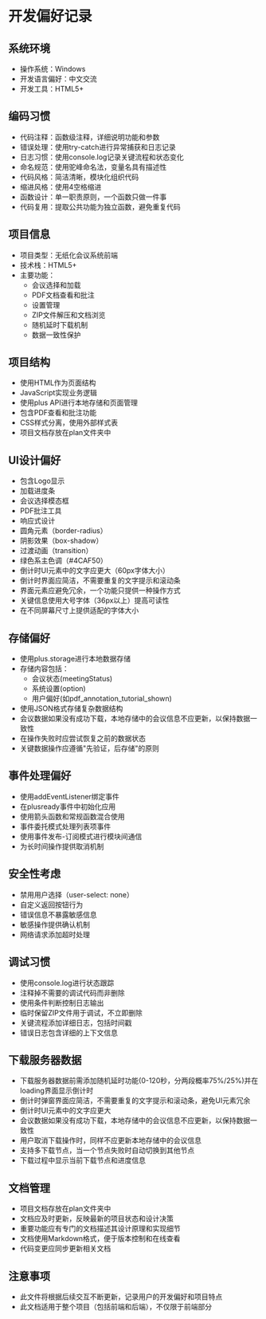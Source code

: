 # 开发偏好记录

## 系统环境
- 操作系统：Windows
- 开发语言偏好：中文交流
- 开发工具：HTML5+

## 编码习惯
- 代码注释：函数级注释，详细说明功能和参数
- 错误处理：使用try-catch进行异常捕获和日志记录
- 日志习惯：使用console.log记录关键流程和状态变化
- 命名规范：使用驼峰命名法，变量名具有描述性
- 代码风格：简洁清晰，模块化组织代码
- 缩进风格：使用4空格缩进
- 函数设计：单一职责原则，一个函数只做一件事
- 代码复用：提取公共功能为独立函数，避免重复代码

## 项目信息
- 项目类型：无纸化会议系统前端
- 技术栈：HTML5+
- 主要功能：
  - 会议选择和加载
  - PDF文档查看和批注
  - 设置管理
  - ZIP文件解压和文档浏览
  - 随机延时下载机制
  - 数据一致性保护

## 项目结构
- 使用HTML作为页面结构
- JavaScript实现业务逻辑
- 使用plus API进行本地存储和页面管理
- 包含PDF查看和批注功能
- CSS样式分离，使用外部样式表
- 项目文档存放在plan文件夹中

## UI设计偏好
- 包含Logo显示
- 加载进度条
- 会议选择模态框
- PDF批注工具
- 响应式设计
- 圆角元素（border-radius）
- 阴影效果（box-shadow）
- 过渡动画（transition）
- 绿色系主色调（#4CAF50）
- 倒计时UI元素中的文字应更大（60px字体大小）
- 倒计时界面应简洁，不需要重复的文字提示和滚动条
- 界面元素应避免冗余，一个功能只提供一种操作方式
- 关键信息使用大号字体（36px以上）提高可读性
- 在不同屏幕尺寸上提供适配的字体大小

## 存储偏好
- 使用plus.storage进行本地数据存储
- 存储内容包括：
  - 会议状态(meetingStatus)
  - 系统设置(option)
  - 用户偏好(如pdf_annotation_tutorial_shown)
- 使用JSON格式存储复杂数据结构
- 会议数据如果没有成功下载，本地存储中的会议信息不应更新，以保持数据一致性
- 在操作失败时应尝试恢复之前的数据状态
- 关键数据操作应遵循"先验证，后存储"的原则

## 事件处理偏好
- 使用addEventListener绑定事件
- 在plusready事件中初始化应用
- 使用箭头函数和常规函数混合使用
- 事件委托模式处理列表项事件
- 使用事件发布-订阅模式进行模块间通信
- 为长时间操作提供取消机制

## 安全性考虑
- 禁用用户选择（user-select: none）
- 自定义返回按钮行为
- 错误信息不暴露敏感信息
- 敏感操作提供确认机制
- 网络请求添加超时处理

## 调试习惯
- 使用console.log进行状态跟踪
- 注释掉不需要的调试代码而非删除
- 使用条件判断控制日志输出
- 临时保留ZIP文件用于调试，不立即删除
- 关键流程添加详细日志，包括时间戳
- 错误日志包含详细的上下文信息

## 下载服务器数据
- 下载服务器数据前需添加随机延时功能(0-120秒，分两段概率75%/25%)并在loading界面显示倒计时
- 倒计时弹窗界面应简洁，不需要重复的文字提示和滚动条，避免UI元素冗余
- 倒计时UI元素中的文字应更大
- 会议数据如果没有成功下载，本地存储中的会议信息不应更新，以保持数据一致性
- 用户取消下载操作时，同样不应更新本地存储中的会议信息
- 支持多下载节点，当一个节点失败时自动切换到其他节点
- 下载过程中显示当前下载节点和进度信息

## 文档管理
- 项目文档存放在plan文件夹中
- 文档应及时更新，反映最新的项目状态和设计决策
- 重要功能应有专门的文档描述其设计原理和实现细节
- 文档使用Markdown格式，便于版本控制和在线查看
- 代码变更应同步更新相关文档

## 注意事项
- 此文件将根据后续交互不断更新，记录用户的开发偏好和项目特点
- 此文档适用于整个项目（包括前端和后端），不仅限于前端部分